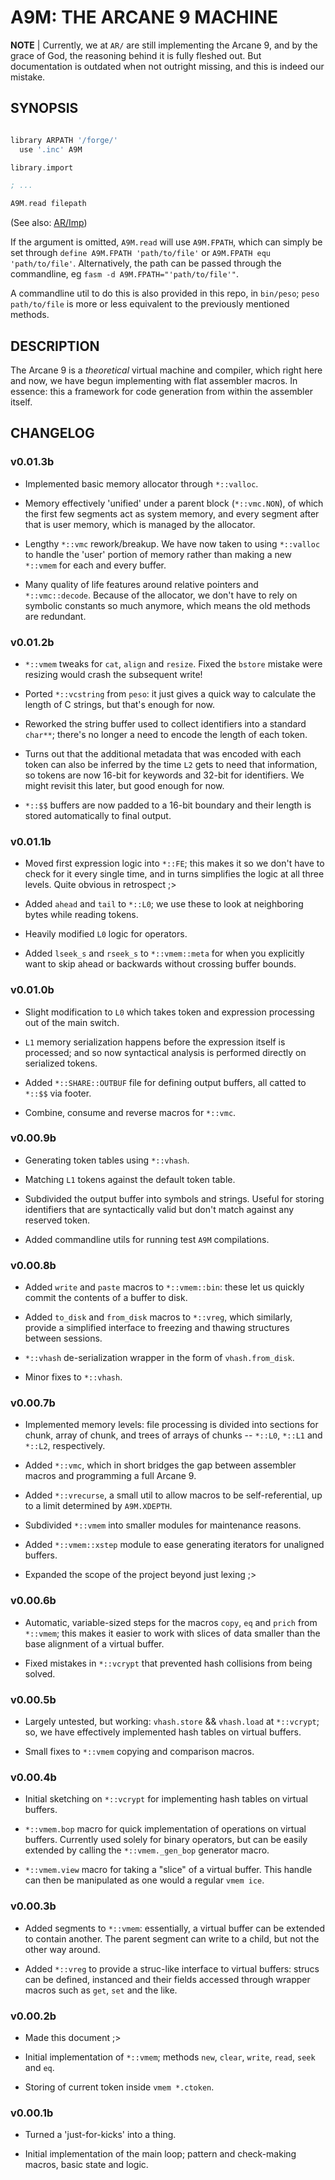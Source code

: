 # A9M: THE ARCANE 9 MACHINE

__NOTE__ | Currently, we at `AR/` are still implementing the Arcane 9, and by the grace of God, the reasoning behind it is fully fleshed out. But documentation is outdated when not outright missing, and this is indeed our mistake.

## SYNOPSIS

```asm

library ARPATH '/forge/'
  use '.inc' A9M

library.import

; ...

A9M.read filepath

```

(See also: [AR/Imp](https://github.com/Liebranca/forge/blob/main/docs/Imp.md))

If the argument is omitted, `A9M.read` will use `A9M.FPATH`, which can simply be set through `define A9M.FPATH 'path/to/file'` or `A9M.FPATH equ 'path/to/file'`. Alternatively, the path can be passed through the commandline, eg `fasm -d A9M.FPATH="'path/to/file'"`.

A commandline util to do this is also provided in this repo, in `bin/peso`; `peso path/to/file` is more or less equivalent to the previously mentioned methods.

## DESCRIPTION

The Arcane 9 is a *theoretical* virtual machine and compiler, which right here and now, we have begun implementing with flat assembler macros. In essence: this a framework for code generation from within the assembler itself.

## CHANGELOG

### v0.01.3b

- Implemented basic memory allocator through `*::valloc`.

- Memory effectively 'unified' under a parent block (`*::vmc.NON`), of which the first few segments act as system memory, and every segment after that is user memory, which is managed by the allocator.

- Lengthy `*::vmc` rework/breakup. We have now taken to using `*::valloc` to handle the 'user' portion of memory rather than making a new `*::vmem` for each and every buffer.

- Many quality of life features around relative pointers and `*::vmc::decode`. Because of the allocator, we don't have to rely on symbolic constants so much anymore, which means the old methods are redundant.

### v0.01.2b

- `*::vmem` tweaks for `cat`, `align` and `resize`. Fixed the `bstore` mistake were resizing would crash the subsequent write!

- Ported `*::vcstring` from `peso`: it just gives a quick way to calculate the length of C strings, but that's enough for now.

- Reworked the string buffer used to collect identifiers into a standard `char**`; there's no longer a need to encode the length of each token.

- Turns out that the additional metadata that was encoded with each token can also be inferred by the time `L2` gets to need that information, so tokens are now 16-bit for keywords and 32-bit for identifiers. We might revisit this later, but good enough for now.

- `*::$$` buffers are now padded to a 16-bit boundary and their length is stored automatically to final output.

### v0.01.1b

- Moved first expression logic into `*::FE`; this makes it so we don't have to check for it every single time, and in turns simplifies the logic at all three levels. Quite obvious in retrospect ;>

- Added `ahead` and `tail` to `*::L0`; we use these to look at neighboring bytes while reading tokens.

- Heavily modified `L0` logic for operators.

- Added `lseek_s` and `rseek_s` to `*::vmem::meta` for when you explicitly want to skip ahead or backwards without crossing buffer bounds.

### v0.01.0b

- Slight modification to `L0` which takes token and expression processing out of the main switch.

- `L1` memory serialization happens before the expression itself is processed; and so now syntactical analysis is performed directly on serialized tokens.

- Added `*::SHARE::OUTBUF` file for defining output buffers, all catted to `*::$$` via footer.

- Combine, consume and reverse macros for `*::vmc`.

### v0.00.9b

- Generating token tables using `*::vhash`.

- Matching `L1` tokens against the default token table.
- Subdivided the output buffer into symbols and strings. Useful for storing identifiers that are syntactically valid but don't match against any reserved token.

- Added commandline utils for running test `A9M` compilations.

### v0.00.8b

- Added `write` and `paste` macros to `*::vmem::bin`: these let us quickly commit the contents of a buffer to disk.

- Added `to_disk` and `from_disk` macros to `*::vreg`, which similarly, provide a simplified interface to freezing and thawing structures between sessions.

- `*::vhash` de-serialization wrapper in the form of `vhash.from_disk`.

- Minor fixes to `*::vhash`.

### v0.00.7b

- Implemented memory levels: file processing is divided into sections for chunk, array of chunk, and trees of arrays of chunks -- `*::L0`, `*::L1` and `*::L2`, respectively.

- Added `*::vmc`, which in short bridges the gap between assembler macros and programming a full Arcane 9.

- Added `*::vrecurse`, a small util to allow macros to be self-referential, up to a limit determined by `A9M.XDEPTH`.

- Subdivided `*::vmem` into smaller modules for maintenance reasons.

- Added `*::vmem::xstep` module to ease generating iterators for unaligned buffers.

- Expanded the scope of the project beyond just lexing ;>

### v0.00.6b

- Automatic, variable-sized steps for the macros `copy`, `eq` and `prich` from `*::vmem`; this makes it easier to work with slices of data smaller than the base alignment of a virtual buffer.

- Fixed mistakes in `*::vcrypt` that prevented hash collisions from being solved.

### v0.00.5b

- Largely untested, but working: `vhash.store` && `vhash.load` at `*::vcrypt`; so, we have effectively implemented hash tables on virtual buffers.

- Small fixes to `*::vmem` copying and comparison macros.

### v0.00.4b

- Initial sketching on `*::vcrypt` for implementing hash tables on virtual buffers.

- `*::vmem.bop` macro for quick implementation of operations on virtual buffers. Currently used solely for binary operators, but can be easily extended by calling the `*::vmem._gen_bop` generator macro.

- `*::vmem.view` macro for taking a "slice" of a virtual buffer. This handle can then be manipulated as one would a regular `vmem ice`.

### v0.00.3b

- Added segments to `*::vmem`: essentially, a virtual buffer can be extended to contain another. The parent segment can write to a child, but not the other way around.

- Added `*::vreg` to provide a struc-like interface to virtual buffers: strucs can be defined, instanced and their fields accessed through wrapper macros such as `get`, `set` and the like.

### v0.00.2b

- Made this document ;>

- Initial implementation of `*::vmem`; methods `new`, `clear`, `write`, `read`, `seek` and `eq`.

- Storing of current token inside `vmem *.ctoken`.

### v0.00.1b

- Turned a 'just-for-kicks' into a thing.

- Initial implementation of the main loop; pattern and check-making macros, basic state and logic.
